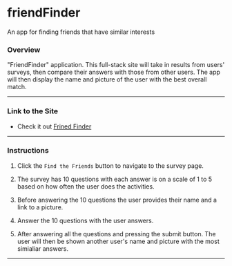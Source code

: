 # friendFinder

An app for finding friends that have similar interests 

### Overview

"FriendFinder" application. This full-stack site will take in results from users' surveys, then compare their answers with those from other users. The app will then display the name and picture of the user with the best overall match. 

- - - 

### Link to the Site

* Check it out [Frined Finder](https://stark-thicket-46163.herokuapp.com)

- - -

### Instructions

1. Click the `Find the Friends` button to navigate to the survey page. 

2. The survey has 10 questions with each answer is on a scale of 1 to 5 based on how often the user does the activities.

3. Before answering the 10 questions the user provides their name and a link to a picture.

4. Answer the 10 questions with the user answers.

5. After answering all the questions and pressing the submit button. The user will then be shown another user's name and picture with the most simialiar answers.

- - -

